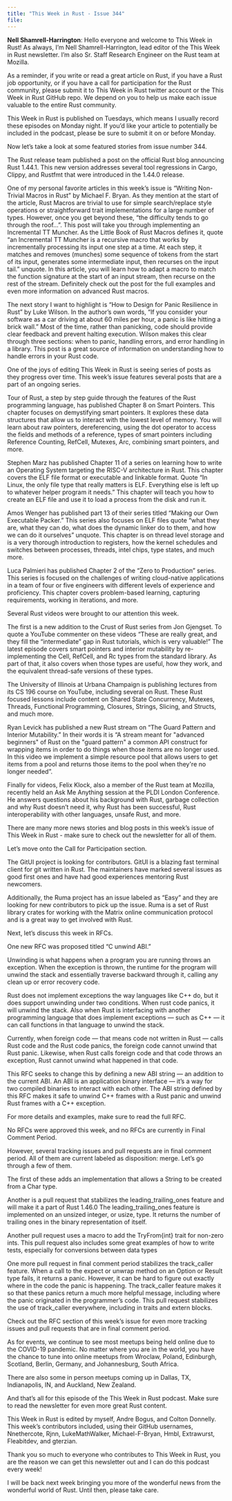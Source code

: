 ```yaml
---
title: "This Week in Rust - Issue 344"
file: 
---
```


__Nell Shamrell-Harrington__: Hello everyone and welcome to This Week in Rust! As always, I’m Nell Shamrell-Harrington, lead editor of the This Week in Rust newsletter. I’m also Sr. Staff Research Engineer on the Rust team at Mozilla. 

As a reminder, if you write or read a great article on Rust, if you have a Rust job opportunity, or if you have a call for participation for the Rust community, please submit it to This Week in Rust twitter account or the This Week in Rust GitHub repo. We depend on you to help us make each issue valuable to the entire Rust community.

This Week in Rust is published on Tuesdays, which means I usually record these episodes on Monday night. If you’d like your article to potentially be included in the podcast, please be sure to submit it on or before Monday.

Now let’s take a look at some featured stories from issue number 344.

The Rust release team published a post on the official Rust blog announcing Rust 1.44.1. This new version addresses several tool regressions in Cargo, Clippy, and Rustfmt that were introduced in the 1.44.0 release.

One of my personal favorite articles in this week’s issue is “Writing Non-Trivial Macros in Rust” by Michael F. Bryan. As they mention at the start of the article, Rust Macros are trivial to use for simple search/replace style operations or straightforward trait implementations for a large number of types. However, once you get beyond these, “the difficulty tends to go through the roof…”.  This post will take you through implementing an Incremental TT Muncher. As the Little Book of Rust Macros defines it, quote “an Incremental TT Muncher is a recursive macro that works by incrementally processing its input one step at a time. At each step, it matches and removes (munches) some sequence of tokens from the start of its input, generates some intermediate input, then recurses on the input tail.” unquote.  In this article, you will learn how to adapt a macro to match the function signature at the start of an  input stream, then recurse on the rest of the stream. Definitely check out the post for the full examples and even more information on advanced Rust macros.

The next story I want to highlight is “How to Design for Panic Resilience in Rust” by Luke Wilson. In the author’s own words, “If you consider your software as a car driving at about 60 miles per hour, a panic is like hitting a brick wall.” Most of the time, rather than panicking, code should provide clear feedback and prevent halting execution. Wilson makes this clear through three sections: when to panic, handling errors, and error handling in a library. This post is a great source of information on understanding how to handle errors in your Rust code.

One of the joys of editing This Week in Rust is seeing series of posts as they progress over time. This week’s issue features several posts that are a part of an ongoing series.

Tour of Rust, a step by step guide through the features of the Rust programming language, has published Chapter 8 on Smart Pointers. This chapter focuses on demystifying smart pointers. It explores these data structures that allow us to interact with the lowest level of memory. You will learn about raw pointers, dereferencing, using the dot operator to access the fields and methods of a reference, types of smart pointers including Reference Counting, RefCell, Mutexes, Arc, combining smart pointers, and more.

Stephen Marz has published Chapter 11 of a series on learning how to write an Operating System targeting the RISC-V architecture in Rust. This chapter covers the ELF file format or executable and linkable format. Quote “In Linux, the only file type that really matters is ELF. Everything else is left up to whatever helper program it needs.” This chapter will teach you how to create an ELF file and use it to load a process from the disk and run it.

Amos Wenger has published part 13 of their series titled “Making our Own Executable Packer.” This series also focuses on ELF files quote “what they are, what they can do, what does the dynamic linker do to them, and how we can do it ourselves” unquote. This chapter is on thread level storage and is a very thorough introduction to registers, how the kernel schedules and switches between processes, threads, intel chips, type states, and much more.

Luca Palmieri has published Chapter 2 of the “Zero to Production” series. This series is focused on the challenges of writing cloud-native applications in a team of four or five engineers with different levels of experience and proficiency. This chapter covers problem-based learning, capturing requirements, working in iterations, and more.

Several Rust videos were brought to our attention this week.

The first is a new addition to the Crust of Rust series from Jon Gjengset. To quote a YouTube commenter on these videos “These are really great, and they fill the “intermediate” gap in Rust tutorials, which is very valuable!” The latest episode covers smart pointers and interior mutability by re-implementing the Cell, RefCell, and Rc types from the standard library. As part of that, it also covers when those types are useful, how they work, and the equivalent thread-safe versions of these types.

The University of Illinois at Urbana Champaign is publishing lectures from its CS 196 course on YouTube, including several on Rust. These Rust focused lessons include content on Shared State Concurrency, Mutexes, Threads, Functional Programming, Closures, Strings, Slicing, and Structs, and much more.

Ryan Levick has published a new Rust stream on “The Guard Pattern and Interior Mutability.” In their words it is “A stream meant for "advanced beginners" of Rust on the "guard pattern" a common API construct for wrapping items in order to do things when those items are no longer used. In this video we implement a simple resource pool that allows users to get items from a pool and returns those items to the pool when they're no longer needed”.

Finally for videos, Felix Klock, also a member of the Rust team at Mozilla, recently held an Ask Me Anything session at the PLDI London Conference. He answers questions about his background with Rust, garbage collection and why Rust doesn’t need it, why Rust has been successful, Rust interoperability with other languages, unsafe Rust, and more.

There are many more news stories and blog posts in this week’s issue of This Week in Rust - make sure to check out the newsletter for all of them.

Let’s move onto the Call for Participation section. 

The GitUI project is looking for contributors. GitUI is a blazing fast terminal client for git written in Rust. The maintainers have marked several issues as good first ones and have had good experiences mentoring Rust newcomers.

Additionally, the Ruma project has an issue labeled as “Easy” and they are looking for new contributors to pick up the issue. Ruma is a set of Rust library crates for working with the Matrix online communication protocol and is a great way to get involved with Rust.

Next, let’s discuss this week in RFCs.

One new RFC was proposed titled “C unwind ABI.”

Unwinding is what happens when a program you are running throws an exception. When the exception is thrown, the runtime for the program will unwind the stack and essentially traverse backward through it, calling any clean up or error recovery code.

Rust does not implement exceptions the way languages like C++ do, but it does support unwinding under two conditions. When rust code panics, it will unwind the stack. Also when Rust is interfacing with another programming language that does implement exceptions — such as C++ — it can call functions in that language to unwind the stack.

Currently, when foreign code — that means code not written in Rust — calls Rust code and the Rust code panics, the foreign code cannot unwind that Rust panic. Likewise, when Rust calls foreign code and that code throws an exception, Rust cannot unwind what happened in that code. 

This RFC seeks to change this by defining a new ABI string — an addition to the current ABI. An ABI is an application binary interface — it’s a way for two compiled binaries to interact with each other. The ABI string defined by this RFC makes it safe to unwind C++ frames with a Rust panic and unwind Rust frames with a C++ exception. 

For more details and examples, make sure to read the full RFC.

No RFCs were approved this week, and no RFCs are currently in Final Comment Period.

However, several tracking issues and pull requests are in final comment period. All of them are current labeled as disposition: merge. Let’s go through a few of them.

The first of these adds an implementation that allows a String to be created from a Char type. 

Another is a pull request that  stabilizes the leading_trailing_ones feature and will make it a part of Rust 1.46.0 The leading_trailing_ones feature is implemented on an unsized integer, or usize, type. It returns the number of trailing ones in the binary representation of itself.

Another pull request uses a macro to add the TryFrom{int} trait for non-zero ints. This pull request also includes some great examples of how to write tests, especially for conversions between data types

One more pull request in final comment period stabilizes the track_caller feature. When a call to the expect or unwrap method on an Option or Result type fails, it returns a panic. However, it can be hard to figure out exactly where in the code the panic is happening. The track_caller feature makes it so that these panics return a much more helpful message, including where the panic originated in the programmer’s code. This pull request stabilizes the use of track_caller everywhere, including in traits and extern blocks.

Check out the RFC section of this week’s issue for even more tracking issues and pull requests that are in final comment period.

As for events, we continue to see most meetups being held online due to the COVID-19 pandemic. No matter where you are in the world, you have the chance to tune into online meetups from Wroclaw, Poland, Edinburgh, Scotland, Berlin, Germany, and Johannesburg, South Africa.

There are also some in person meetups coming up in Dallas, TX, Indianapolis, IN, and Auckland, New Zealand.

And that’s all for this episode of the This Week in Rust podcast. Make sure to read the newsletter for even more great Rust content.

This Week in Rust is edited by myself, Andre Bogus, and Colton Donnelly. This week’s contributors included, using their GitHub usernames, Nnethercote, Rjnn, LukeMathWalker, Michael-F-Bryan, Hmbl, Extrawurst, Fleabitdev, and gterzian.

Thank you so much to everyone who contributes to This Week in Rust, you are the reason we can get this newsletter out and I can do this podcast every week!

I will be back next week bringing you more of the wonderful news from the wonderful world of Rust. Until then, please take care.
